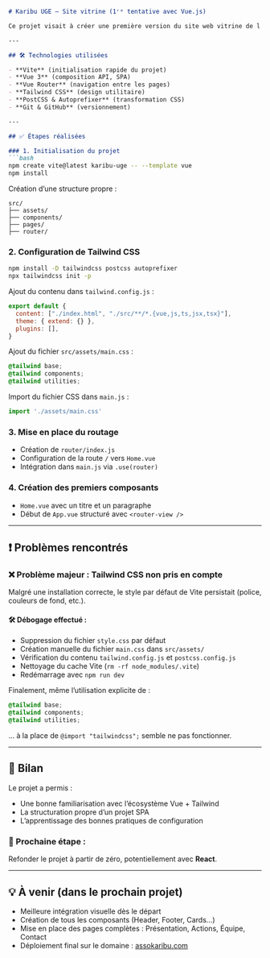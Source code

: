 ````md
# Karibu UGE – Site vitrine (1ʳᵉ tentative avec Vue.js)

Ce projet visait à créer une première version du site web vitrine de l'association **Karibu UGE**, dans le cadre de l’apprentissage du développement frontend avec **Vue.js** et **Tailwind CSS**.

---

## 🛠️ Technologies utilisées

- **Vite** (initialisation rapide du projet)
- **Vue 3** (composition API, SPA)
- **Vue Router** (navigation entre les pages)
- **Tailwind CSS** (design utilitaire)
- **PostCSS & Autoprefixer** (transformation CSS)
- **Git & GitHub** (versionnement)

---

## ✅ Étapes réalisées

### 1. Initialisation du projet
```bash
npm create vite@latest karibu-uge -- --template vue
npm install
````

Création d’une structure propre :

```
src/
├── assets/
├── components/
├── pages/
├── router/
```

### 2. Configuration de Tailwind CSS

```bash
npm install -D tailwindcss postcss autoprefixer
npx tailwindcss init -p
```

Ajout du contenu dans `tailwind.config.js` :

```js
export default {
  content: ["./index.html", "./src/**/*.{vue,js,ts,jsx,tsx}"],
  theme: { extend: {} },
  plugins: [],
}
```

Ajout du fichier `src/assets/main.css` :

```css
@tailwind base;
@tailwind components;
@tailwind utilities;
```

Import du fichier CSS dans `main.js` :

```js
import './assets/main.css'
```

### 3. Mise en place du routage

* Création de `router/index.js`
* Configuration de la route `/` vers `Home.vue`
* Intégration dans `main.js` via `.use(router)`

### 4. Création des premiers composants

* `Home.vue` avec un titre et un paragraphe
* Début de `App.vue` structuré avec `<router-view />`

---

## ❗ Problèmes rencontrés

### ❌ Problème majeur : Tailwind CSS non pris en compte

Malgré une installation correcte, le style par défaut de Vite persistait (police, couleurs de fond, etc.).

#### 🛠️ Débogage effectué :

* Suppression du fichier `style.css` par défaut
* Création manuelle du fichier `main.css` dans `src/assets/`
* Vérification du contenu `tailwind.config.js` et `postcss.config.js`
* Nettoyage du cache Vite (`rm -rf node_modules/.vite`)
* Redémarrage avec `npm run dev`

Finalement, même l’utilisation explicite de :

```css
@tailwind base;
@tailwind components;
@tailwind utilities;
```

… à la place de `@import "tailwindcss";` semble ne pas fonctionner.

---

## 📌 Bilan

Le projet a permis :

* Une bonne familiarisation avec l’écosystème Vue + Tailwind
* La structuration propre d’un projet SPA
* L’apprentissage des bonnes pratiques de configuration

### 🔁 Prochaine étape :

Refonder le projet à partir de zéro, potentiellement avec **React**.

---

## 💡 À venir (dans le prochain projet)

* Meilleure intégration visuelle dès le départ
* Création de tous les composants (Header, Footer, Cards…)
* Mise en place des pages complètes : Présentation, Actions, Équipe, Contact
* Déploiement final sur le domaine : [assokaribu.com](https://assokaribu.com)
